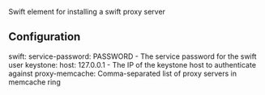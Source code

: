 Swift element for installing a swift proxy server

Configuration
-------------
swift:
    service-password: PASSWORD
      - The service password for the swift user
keystone:
    host: 127.0.0.1
      - The IP of the keystone host to authenticate against
proxy-memcache:
    Comma-separated list of proxy servers in memcache ring
